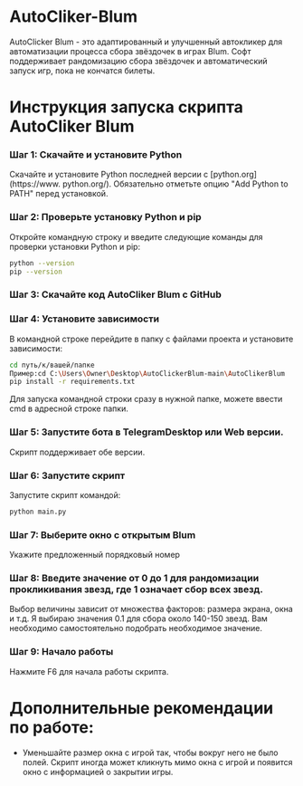 # AutoCliker-Blum
AutoClicker Blum - это адаптированный и улучшенный автокликер для автоматизации процесса сбора звёздочек в играх Blum. Софт поддерживает рандомизацию сбора звёздочек и автоматический запуск игр, пока не кончатся билеты.

# Инструкция запуска скрипта AutoCliker Blum

### Шаг 1: Скачайте и установите Python
Скачайте и установите Python последней версии с [python.org](https://www.
python.org/). 
Обязательно отметьте опцию "Add Python to PATH" перед установкой.

### Шаг 2: Проверьте установку Python и pip
Откройте командную строку и введите следующие команды для проверки установки Python и pip:
```sh
python --version
pip --version
```
### Шаг 3: Скачайте код AutoCliker Blum с GitHub

### Шаг 4: Установите зависимости
В командной строке перейдите в папку с файлами проекта и установите зависимости:
```sh
cd путь/к/вашей/папке
Пример:cd C:\Users\Owner\Desktop\AutoClickerBlum-main\AutoClikerBlum
pip install -r requirements.txt
```
Для запуска командной строки сразу в нужной папке, можете ввести cmd в адресной строке папки.

### Шаг 5: Запустите бота в TelegramDesktop или Web версии.
Скрипт поддерживает обе версии.

### Шаг 6: Запустите скрипт
Запустите скрипт командой:
```sh
python main.py
```
### Шаг 7: Выберите окно с открытым Blum 
Укажите предложенный порядковый номер

### Шаг 8: Введите значение от 0 до 1 для рандомизации прокликивания звезд, где 1 означает сбор всех звезд. 
Выбор величины зависит от множества факторов: размера экрана, окна и т.д. Я выбираю значения 0.1 для сбора около 140-150 звезд. Вам необходимо самостоятельно подобрать необходимое значение.

### Шаг 9: Начало работы
Нажмите F6 для начала работы скрипта.

# Дополнительные рекомендации по работе:
- Уменьшайте размер окна с игрой так, чтобы вокруг него не было полей. Скрипт иногда может кликнуть мимо окна с игрой и появится окно с информацией о закрытии игры.


